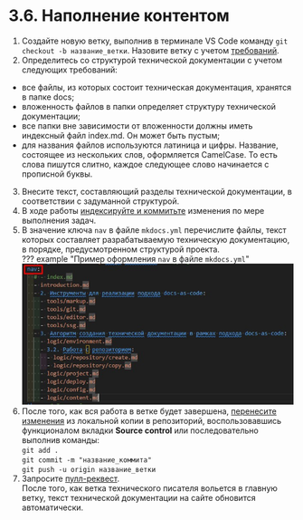 # 3.6. Наполнение контентом
1) Создайте новую ветку, выполнив в терминале VS Code команду `git checkout -b название_ветки`. Назовите ветку с учетом [требований](../tools/git.md/#225).  
2) Определитесь со структурой технической документации с учетом следующих требований:

- все файлы, из которых состоит техническая документация, хранятся в папке docs;  
- вложенность файлов в папки определяет структуру технической документации;  
- все папки вне зависимости от вложенности должны иметь индексный файл index.md. Он может быть пустым;  
- для названия файлов используются латиница и цифры. Название, состоящее из нескольких слов, оформляется CamelCase. То есть слова пишутся слитно, каждое следующее слово начинается с прописной буквы.  

3) Внесите текст, составляющий разделы технической документации, в соответствии с задуманной структурой.  
4) В ходе работы [индексируйте и коммитьте](../tools/git.md/#224) изменения по мере выполнения задач.  
5) В значение ключа `nav` в файле `mkdocs.yml` перечислите файлы, текст которых составляет разрабатываемую техническую документацию, в порядке, предусмотренном структурой проекта.  
??? example "Пример оформления `nav` в файле `mkdocs.yml`"
    ![Скриншот](../images/content/nav.jpg)
6) После того, как вся работа в ветке будет завершена, [перенесите изменения](../tools/git.md) из локальной копии в репозиторий, воспользовавшись функционалом вкладки **Source control** или последовательно выполнив команды:  
`git add .`  
`git commit -m "название_коммита"`  
`git push -u origin название_ветки`  
7) Запросите [пулл-реквест](../tools/git.md/#226).  
После того, как ветка технического писателя вольется в главную ветку, текст технической документации на сайте обновится автоматически.